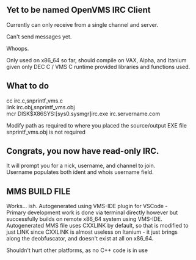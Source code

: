 ## Yet to be named OpenVMS IRC Client

Currently can only receive from a single channel and server.

Can't send messages yet. 

Whoops. 

Only used on x86_64 so far, should compile on VAX, Alpha, and Itanium   
given only DEC C / VMS C runtime provided libraries and functions used.


## What to do
cc irc.c,snprintf_vms.c  
link irc.obj,snprintf_vms.obj  
mcr DISK$X86SYS:[sys0.sysmgr]irc.exe irc.servername.com  

Modify path as required to where you placed the source/output EXE file  
snprintf_vms.obj is not required 

## Congrats, you now have read-only IRC.

It will prompt you for a nick, username, and channel to join.  
Username populates both ident and whois username field.  


## MMS BUILD FILE

Works... ish. Autogenerated using VMS-IDE plugin for VSCode -   
Primary development work is done via terminal directly however but  
successfully builds on remote x86_64 system using VMS-IDE.   
Autogenerated MMS file uses CXXLINK by default, so that is modified to  
just LINK since CXXLINK is almost useless on Itanium - it just brings  
along the deobfuscator, and doesn't exist at all on x86_64.   

Shouldn't hurt other platforms, as no C++ code is in use